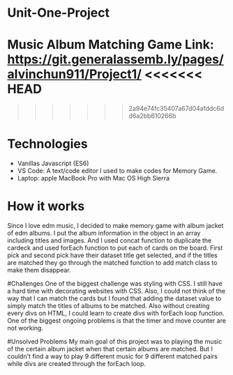 # Unit-One-Project
Music Album Matching Game
Link: https://git.generalassemb.ly/pages/alvinchun911/Project1/
<<<<<<< HEAD
=======

>>>>>>> 2a94e74fc35407a67d04afddc6dd6a2bb610266b
# Technologies
- Vanillas Javascript (ES6)
- VS Code: A text/code editor I used to make codes for Memory Game.
- Laptop: apple MacBook Pro with Mac OS High Sierra

# How it works
Since I love edm music, I decided to make memory game with album jacket of edm albums. I put the album information in the object in an array including titles and images. And I used concat function to duplicate the cardeck and used forEach function to put each of cards on the board. First pick and second pick have their dataset title get selected, and if the titles are matched they go through the matched function to add match class to make them disappear.

#Challenges
One of the biggest challenge was styling with CSS. I still have a hard time with decorating websites with CSS. Also, I could not think of the way that I can match the cards but I found that adding the dataset value to simply match the titles of albums to be matched. Also without creating every divs on HTML, I could learn to create divs with forEach loop function. One of the biggest ongoing problems is that the timer and move counter are not working.

#Unsolved Problems
My main goal of this project was to playing the music of the certain album jacket when that certain albums are matched. But I couldn't find a way to play 9 different music for 9 different matched pairs while divs are created through the forEach loop.
